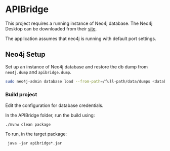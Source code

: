 # APIBridge

This project requires a running instance of Neo4j database. The Neo4j Desktop can be downloaded from their [site](https://neo4j.com/download/neo4j-desktop/?edition=desktop&flavour=osx&release=2.0.5&offline=false).

The application assumes that neo4j is running with default port settings.


## Neo4j Setup

Set up an instance of Neo4j database and restore the db dump from ```neo4j.dump``` and ```apibridge.dump```.

```sh
sudo neo4j-admin database load --from-path=/full-path/data/dumps <database> --overwrite-destination=true
```

### Build project

Edit the configuration for database credentials.

In the APIBridge folder, run the build using:

```./mvnw clean package ```

To run, in the target package:

``` java -jar apibridge*.jar```
